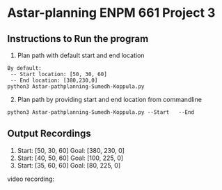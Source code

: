 # Astar-planning ENPM 661 Project 3

## Instructions to Run the program

1. Plan path with default start and end location
```
By default:
 -- Start location: [50, 30, 60]
 -- End location: [380,230,0]
python3 Astar-pathplanning-Sumedh-Koppula.py 
```
2. Plan path by providing start and end location from commandline
```
python3 Astar-pathplanning-Sumedh-Koppula.py --Start   --End 
```

## Output Recordings

1. Start: [50, 30, 60] Goal: [380, 230, 0]
2. Start: [40, 50, 60] Goal: [100, 225, 0]
3. Start: [35, 60, 60] Goal: [80, 225, 0]

video recording: 
